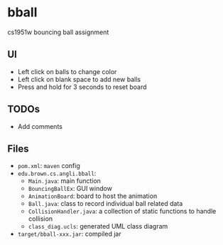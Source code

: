 # bball
cs1951w bouncing ball assignment

## UI
- Left click on balls to change color
- Left click on blank space to add new balls
- Press and hold for 3 seconds to reset board

## TODOs
- Add comments

## Files
- `pom.xml`: `maven` config
- `edu.brown.cs.angli.bball`:
  - `Main.java`: main function
  - `BouncingBallEx`: GUI window
  - `AnimationBoard`: board to host the animation
  - `Ball.java`: class to record individual ball related data
  - `CollisionHandler.java`: a collection of static functions to handle collision
  - `class_diag.ucls`: generated UML class diagram
- `target/bball-xxx.jar`: compiled jar
